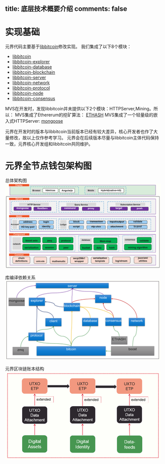 title: 底层技术概要介绍
comments: false
---

# 实现基础
元界代码主要基于[libbitcoin](https://github.com/libbitcoin)修改实现。
我们集成了以下8个模块：
* [libbitcoin](https://github.com/libbitcoin/libbitcoin)
* [libbitcoin-explorer](https://github.com/libbitcoin/libbitcoin-explorer)
* [libbitcoin-database](https://github.com/libbitcoin/libbitcoin-database)
* [libbitcoin-blockchain](https://github.com/libbitcoin/libbitcoin-blockchain)
* [libbitcoin-server](https://github.com/libbitcoin/libbitcoin-server)
* [libbitcoin-network](https://github.com/libbitcoin/libbitcoin-network)
* [libbitcoin-protocol](https://github.com/libbitcoin/libbitcoin-protocol)
* [libbitcoin-node](https://github.com/libbitcoin/libbitcoin-node)
* [libbitcoin-consensus](https://github.com/libbitcoin/libbitcoin-consensus)

MVS在开发时，发现libbitcoin并未提供以下2个模块：HTTPServer,Mining。所以：
MVS集成了Ethererum的挖矿算法： [ETHASH](https://github.com/ethereum/ethash)
MVS集成了一个轻量级的嵌入式HTTPServer: [mongoose](https://github.com/cesanta/mongoose) 

元界在开发时的版本与libbitcoin当前版本已经有较大差异，核心开发者也作了大量修改，故以上仅作参考学习。
元界会在后续版本尽量与libbitcoin主体代码保持一致，元界核心开发组和libbitcoin共同维护。

# 元界全节点钱包架构图
总体架构图
![](images/mvs-architecture.png)

库编译依赖关系
![](images/mvs-libraries.png)

元界区块链账本结构
![](images/ledger-struct.png)

